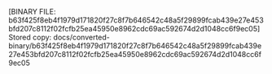 [BINARY FILE: b63f425f8eb4f1979d171820f27c8f7b646542c48a5f29899fcab439e27e453bfd207c8112f02fcfb25ea45950e8962cdc69ac592674d2d1048cc6f9ec05]
Stored copy: docs/converted-binary/b63f425f8eb4f1979d171820f27c8f7b646542c48a5f29899fcab439e27e453bfd207c8112f02fcfb25ea45950e8962cdc69ac592674d2d1048cc6f9ec05

